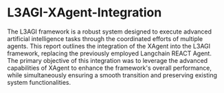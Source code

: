# L3AGI-XAgent-Integration

The L3AGI framework is a robust system designed to execute advanced artificial intelligence tasks through the coordinated efforts of multiple agents. This report outlines the integration of the XAgent into the L3AGI framework, replacing the previously employed Langchain REACT Agent. The primary objective of this integration was to leverage the advanced capabilities of XAgent to enhance the framework's overall performance, while simultaneously ensuring a smooth transition and preserving existing system functionalities.




